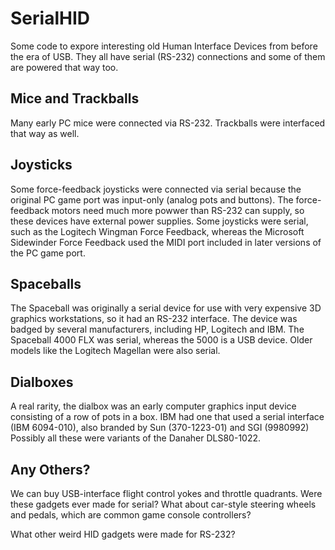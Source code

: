 # SerialHID
Some code to expore interesting old Human Interface Devices from before the era of USB.
They all have serial (RS-232) connections and some of them are powered that way too.

## Mice and Trackballs ##

Many early PC mice were connected via RS-232.
Trackballs were interfaced that way as well.

## Joysticks ##

Some force-feedback joysticks were connected via serial because the original PC game
port was input-only (analog pots and buttons).
The force-feedback motors need much more powwer than RS-232 can supply, so these devices
have external power supplies.
Some joysticks were serial, such as the Logitech Wingman Force Feedback,
whereas the Microsoft Sidewinder Force Feedback used the MIDI port included in
later versions of the PC game port.

## Spaceballs ##

The Spaceball was originally a serial device for use with very expensive 3D graphics
workstations, so it had an RS-232 interface.
The device was badged by several manufacturers, including HP, Logitech and IBM.
The Spaceball 4000 FLX was serial, whereas the 5000 is a USB device.
Older models like the Logitech Magellan were also serial.

## Dialboxes ##

A real rarity, the dialbox was an early computer graphics input device consisting of
a row of pots in a box.
IBM had one that used a serial interface (IBM 6094-010), also branded by Sun
(370-1223-01) and SGI (9980992)
Possibly all these were variants of the Danaher DLS80-1022.

## Any Others? ##

We can buy USB-interface flight control yokes and throttle quadrants.
Were these gadgets ever made for serial?
What about car-style steering wheels and pedals,
which are common game console controllers?

What other weird HID gadgets were made for RS-232?


